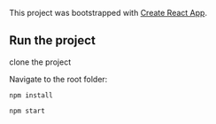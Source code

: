 This project was bootstrapped with [Create React App](https://github.com/facebook/create-react-app).

## Run the project

clone the project

Navigate to the root folder:

```
npm install
```

```
npm start
```
